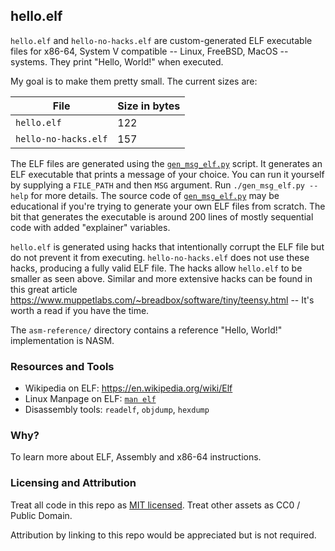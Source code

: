 ## hello.elf

`hello.elf` and `hello-no-hacks.elf` are custom-generated ELF executable files
for x86-64, System V compatible -- Linux, FreeBSD, MacOS -- systems. They
print "Hello, World!" when executed.

My goal is to make them pretty small. The current sizes are:

| File                 | Size in bytes |
| -------------------- | ------------- |
| `hello.elf`          | 122           |
| `hello-no-hacks.elf` | 157           |

The ELF files are generated using the [`gen_msg_elf.py`](./gen_msg_elf.py)
script. It generates an ELF executable that prints a message of your choice.
You can run it yourself by supplying a `FILE_PATH` and then `MSG` argument. Run
`./gen_msg_elf.py --help` for more details. The source code of
[`gen_msg_elf.py`](./gen_msg_elf.py) may be educational if you're trying to
generate your own ELF files from scratch. The bit that generates the executable
is around 200 lines of mostly sequential code with added "explainer" variables.

`hello.elf` is generated using hacks that intentionally corrupt the ELF file
but do not prevent it from executing. `hello-no-hacks.elf` does not use these
hacks, producing a fully valid ELF file. The hacks allow `hello.elf` to be
smaller as seen above. Similar and more extensive hacks can be found in this
great article <https://www.muppetlabs.com/~breadbox/software/tiny/teensy.html>
-- It's worth a read if you have the time.

The `asm-reference/` directory contains a reference "Hello, World!"
implementation is NASM.

### Resources and Tools

- Wikipedia on ELF: <https://en.wikipedia.org/wiki/Elf>
- Linux Manpage on ELF: [`man elf`](https://www.man7.org/linux/man-pages/man5/elf.5.html)
- Disassembly tools: `readelf`, `objdump`, `hexdump`

### Why?

To learn more about ELF, Assembly and x86-64 instructions.

### Licensing and Attribution

Treat all code in this repo as [MIT licensed](./LICENSE.txt). Treat other
assets as CC0 / Public Domain.

Attribution by linking to this repo would be appreciated but is not required.

